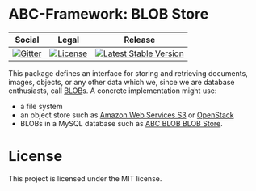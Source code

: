 # ABC-Framework: BLOB Store

<table>
<thead>
<tr>
<th>Social</th>
<th>Legal</th>
<th>Release</th>
</tr>
</thead>
<tbody>
<tr>
<td>
<a href="https://gitter.im/SetBased/php-abc?utm_source=badge&utm_medium=badge&utm_campaign=pr-badge"><img src="https://badges.gitter.im/SetBased/php-abc.svg" alt="Gitter"/></a>
</td>
<td>
<a href="https://packagist.org/packages/setbased/abc-blob-store"><img src="https://poser.pugx.org/setbased/abc-blob-store/license" alt="License"/></a>
</td>
<td>
<a href="https://packagist.org/packages/setbased/abc-blob-store"><img src="https://poser.pugx.org/setbased/abc-blob-store/v/stable" alt="Latest Stable Version"/></a>
</td>
</tr>
</tbody>
</table>

This package defines an interface for storing and retrieving documents, images, objects, or any other data which we, since we are database enthusiasts, call [BLOB](https://en.wikipedia.org/wiki/Binary_large_object)s. A concrete implementation might use:
* a file system
* an object store such as [Amazon Web Services S3](https://en.wikipedia.org/wiki/Amazon_S3) or [OpenStack](https://en.wikipedia.org/wiki/OpenStack#Swift)
* BLOBs in a MySQL database such as [ABC BLOB BLOB Store](https://github.com/SetBased/php-abc-blob-blob-store).

# License

This project is licensed under the MIT license.
